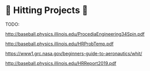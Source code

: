 # **🥊 Hitting Projects 🥊**

TODO:

http://baseball.physics.illinois.edu/ProcediaEngineering34Spin.pdf

http://baseball.physics.illinois.edu/HRProbTemp.pdf

https://www1.grc.nasa.gov/beginners-guide-to-aeronautics/whit/

http://baseball.physics.illinois.edu/HRReport2019.pdf
